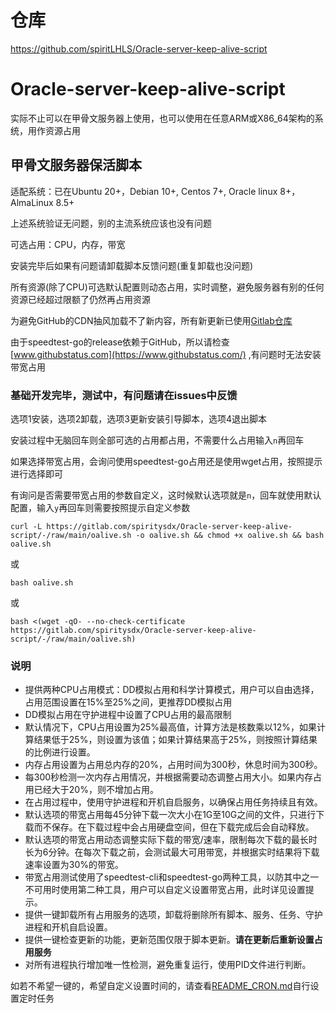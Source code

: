 # 仓库

https://github.com/spiritLHLS/Oracle-server-keep-alive-script

# Oracle-server-keep-alive-script

实际不止可以在甲骨文服务器上使用，也可以使用在任意ARM或X86_64架构的系统，用作资源占用

## 甲骨文服务器保活脚本

适配系统：已在Ubuntu 20+，Debian 10+, Centos 7+, Oracle linux 8+，AlmaLinux 8.5+

上述系统验证无问题，别的主流系统应该也没有问题

可选占用：CPU，内存，带宽

安装完毕后如果有问题请卸载脚本反馈问题(重复卸载也没问题)

所有资源(除了CPU)可选默认配置则动态占用，实时调整，避免服务器有别的任何资源已经超过限额了仍然再占用资源

为避免GitHub的CDN抽风加载不了新内容，所有新更新已使用[Gitlab仓库](https://gitlab.com/spiritysdx/Oracle-server-keep-alive-script)

由于speedtest-go的release依赖于GitHub，所以请检查 [www.githubstatus.com](https://www.githubstatus.com/) ,有问题时无法安装带宽占用

### 基础开发完毕，测试中，有问题请在issues中反馈

选项1安装，选项2卸载，选项3更新安装引导脚本，选项4退出脚本

安装过程中无脑回车则全部可选的占用都占用，不需要什么占用输入```n```再回车

如果选择带宽占用，会询问使用speedtest-go占用还是使用wget占用，按照提示进行选择即可

有询问是否需要带宽占用的参数自定义，这时候默认选项就是```n```，回车就使用默认配置，输入```y```再回车则需要按照提示自定义参数

```
curl -L https://gitlab.com/spiritysdx/Oracle-server-keep-alive-script/-/raw/main/oalive.sh -o oalive.sh && chmod +x oalive.sh && bash oalive.sh
```

或

```
bash oalive.sh
```

或

```
bash <(wget -qO- --no-check-certificate https://gitlab.com/spiritysdx/Oracle-server-keep-alive-script/-/raw/main/oalive.sh)
```

### 说明

- 提供两种CPU占用模式：DD模拟占用和科学计算模式，用户可以自由选择，占用范围设置在15%至25%之间，更推荐DD模拟占用
- DD模拟占用在守护进程中设置了CPU占用的最高限制
- 默认情况下，CPU占用设置为25%最高值，计算方法是核数乘以12%，如果计算结果低于25%，则设置为该值；如果计算结果高于25%，则按照计算结果的比例进行设置。
- 内存占用设置为占用总内存的20%，占用时间为300秒，休息时间为300秒。
- 每300秒检测一次内存占用情况，并根据需要动态调整占用大小。如果内存占用已经大于20%，则不增加占用。
- 在占用过程中，使用守护进程和开机自启服务，以确保占用任务持续且有效。
- 默认选项的带宽占用每45分钟下载一次大小在1G至10G之间的文件，只进行下载而不保存。在下载过程中会占用硬盘空间，但在下载完成后会自动释放。
- 默认选项的带宽占用动态调整实际下载的带宽/速率，限制每次下载的最长时长为6分钟。在每次下载之前，会测试最大可用带宽，并根据实时结果将下载速率设置为30%的带宽。
- 带宽占用测试使用了speedtest-cli和speedtest-go两种工具，以防其中之一不可用时使用第二种工具，用户可以自定义设置带宽占用，此时详见设置提示。
- 提供一键卸载所有占用服务的选项，卸载将删除所有脚本、服务、任务、守护进程和开机自启设置。
- 提供一键检查更新的功能，更新范围仅限于脚本更新。**请在更新后重新设置占用服务**
- 对所有进程执行增加唯一性检测，避免重复运行，使用PID文件进行判断。

如若不希望一键的，希望自定义设置时间的，请查看[README_CRON.md](https://gitlab.com/spiritysdx/Oracle-server-keep-alive-script/-/blob/main/%20README_CRON.md)自行设置定时任务

